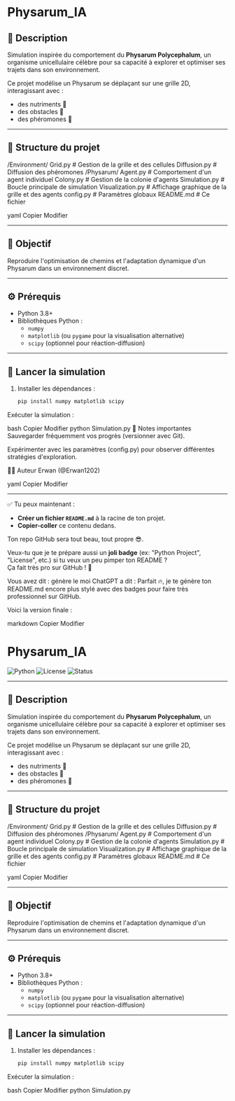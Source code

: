 # Physarum_IA

## 🧠 Description
Simulation inspirée du comportement du **Physarum Polycephalum**, un organisme unicellulaire célèbre pour sa capacité à explorer et optimiser ses trajets dans son environnement.

Ce projet modélise un Physarum se déplaçant sur une grille 2D, interagissant avec :
- des nutriments 🍎
- des obstacles 🧱
- des phéromones 🧪

---

## 📂 Structure du projet
/Environment/ Grid.py # Gestion de la grille et des cellules Diffusion.py # Diffusion des phéromones /Physarum/ Agent.py # Comportement d'un agent individuel Colony.py # Gestion de la colonie d'agents Simulation.py # Boucle principale de simulation Visualization.py # Affichage graphique de la grille et des agents config.py # Paramètres globaux README.md # Ce fichier

yaml
Copier
Modifier

---

## 🎯 Objectif
Reproduire l'optimisation de chemins et l'adaptation dynamique d'un Physarum dans un environnement discret.

---

## ⚙️ Prérequis
- Python 3.8+
- Bibliothèques Python :
  - `numpy`
  - `matplotlib` (ou `pygame` pour la visualisation alternative)
  - `scipy` (optionnel pour réaction-diffusion)

---

## 🚀 Lancer la simulation
1. Installer les dépendances :
   ```bash
   pip install numpy matplotlib scipy
Exécuter la simulation :

bash
Copier
Modifier
python Simulation.py
📝 Notes importantes
Sauvegarder fréquemment vos progrès (versionner avec Git).

Expérimenter avec les paramètres (config.py) pour observer différentes stratégies d'exploration.

👨‍💻 Auteur
Erwan (@Erwan1202)

yaml
Copier
Modifier

---

✅ Tu peux maintenant :
- **Créer un fichier `README.md`** à la racine de ton projet.
- **Copier-coller** ce contenu dedans.

Ton repo GitHub sera tout beau, tout propre 😎.

Veux-tu que je te prépare aussi un **joli badge** (ex: "Python Project", "License", etc.) si tu veux un peu pimper ton README ?  
Ça fait très pro sur GitHub ! 🚀





Vous avez dit :
génère le moi
ChatGPT a dit :
Parfait 🔥, je te génère ton README.md encore plus stylé avec des badges pour faire très professionnel sur GitHub.

Voici la version finale :

markdown
Copier
Modifier
# Physarum_IA

![Python](https://img.shields.io/badge/Python-3.8%2B-blue)
![License](https://img.shields.io/badge/License-MIT-green)
![Status](https://img.shields.io/badge/Status-Work_in_Progress-yellow)

---

## 🧠 Description
Simulation inspirée du comportement du **Physarum Polycephalum**, un organisme unicellulaire célèbre pour sa capacité à explorer et optimiser ses trajets dans son environnement.

Ce projet modélise un Physarum se déplaçant sur une grille 2D, interagissant avec :
- des nutriments 🍎
- des obstacles 🧱
- des phéromones 🧪

---

## 📂 Structure du projet
/Environment/ Grid.py # Gestion de la grille et des cellules Diffusion.py # Diffusion des phéromones /Physarum/ Agent.py # Comportement d'un agent individuel Colony.py # Gestion de la colonie d'agents Simulation.py # Boucle principale de simulation Visualization.py # Affichage graphique de la grille et des agents config.py # Paramètres globaux README.md # Ce fichier

yaml
Copier
Modifier

---

## 🎯 Objectif
Reproduire l'optimisation de chemins et l'adaptation dynamique d'un Physarum dans un environnement discret.

---

## ⚙️ Prérequis
- Python 3.8+
- Bibliothèques Python :
  - `numpy`
  - `matplotlib` (ou `pygame` pour la visualisation alternative)
  - `scipy` (optionnel pour réaction-diffusion)

---

## 🚀 Lancer la simulation
1. Installer les dépendances :
   ```bash
   pip install numpy matplotlib scipy
Exécuter la simulation :

bash
Copier
Modifier
python Simulation.py